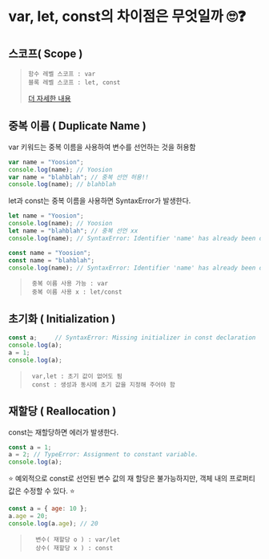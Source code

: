 # var, let, const의 차이점은 무엇일까 🙄❓

## 스코프( Scope )

>     함수 레벨 스코프 : var
>     블록 레벨 스코프 : let, const
>
> [더 자세한 내용](https://github.com/yoosion030/TIL/blob/master/JavaScript/scope.md)

## 중복 이름 ( Duplicate Name )

var 키워드는 중복 이름을 사용하여 변수를 선언하는 것을 허용함

```js
var name = "Yoosion";
console.log(name); // Yoosion
var name = "blahblah"; // 중복 선언 허용!!
console.log(name); // blahblah
```

let과 const는 중복 이름을 사용하면 SyntaxError가 발생한다.

```js
let name = "Yoosion";
console.log(name); // Yoosion
let name = "blahblah"; // 중복 선언 xx
console.log(name); // SyntaxError: Identifier 'name' has already been declared

const name = "Yoosion";
const name = "blahblah";
console.log(name); // SyntaxError: Identifier 'name' has already been declared
```

>      중복 이름 사용 가능 : var
>      중복 이름 사용 x : let/const

## 초기화 ( Initialization )

```js
const a;	 // SyntaxError: Missing initializer in const declaration
console.log(a);
a = 1;
console.log(a);
```

>      var,let : 초기 값이 없어도 됨
>      const : 생성과 동시에 초기 값을 지정해 주어야 함

## 재할당 ( Reallocation )

const는 재할당하면 에러가 발생한다.

```js
const a = 1;
a = 2; // TypeError: Assignment to constant variable.
console.log(a);
```

⭐ 예외적으로 const로 선언된 변수 값의 재 할당은 불가능하지만, 객체 내의 프로퍼티 값은 수정할 수 있다. ⭐

```js
const a = { age: 10 };
a.age = 20;
console.log(a.age); // 20
```

>       변수( 재할당 o ) : var/let
>       상수( 재할당 x ) : const
